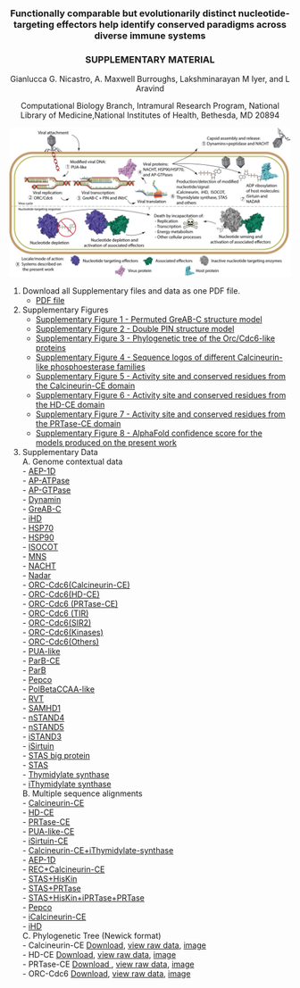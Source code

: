 <h3 style="text-align: center;">Functionally comparable but evolutionarily distinct nucleotide-targeting effectors help identify conserved paradigms across diverse immune systems</h3>
<h3 style="text-align: center;">SUPPLEMENTARY MATERIAL</h3>
<p style="text-align: center;">Gianlucca G. Nicastro, A. Maxwell Burroughs, Lakshminarayan M Iyer, and L Aravind</p> 
<p style="text-align: center;">Computational Biology Branch, Intramural Research Program, National Library of Medicine,National Institutes of Health, Bethesda, MD 20894</p> 

<p align="center">
  <img src="./Graph_abs.png" />
</p>

1. Download all Supplementary files and data as one PDF file.
     - [PDF file](./Supp_material_r.pdf)
2. Supplementary Figures  
	 - [Supplementary Figure 1 - Permuted GreAB-C structure model](./supp_fig/sup1.html)
	 - [Supplementary Figure 2 - Double PIN structure model](./supp_fig/sup2.html)
	 - [Supplementary Figure 3 - Phylogenetic tree of the Orc/Cdc6-like proteins](./supp_fig/sup3.html)
	 - [Supplementary Figure 4 - Sequence logos of different Calcineurin-like phosphoesterase families](./supp_fig/sup4.html)
	 - [Supplementary Figure 5 - Activity site and conserved residues from the Calcineurin-CE domain](./supp_fig/sup5.html)
	 - [Supplementary Figure 6 - Activity site and conserved residues from the HD-CE domain](./supp_fig/sup6.html)
	 - [Supplementary Figure 7 - Activity site and conserved residues from the PRTase-CE domain](./supp_fig/sup7.html)
	 - [Supplementary Figure 8 - AlphaFold confidence score for the models produced on the present work](./supp_fig/sup8.html)
3. Supplementary Data  
	A. Genome contextual data  
		- [AEP-1D](./operons/AEP1D.html)  
 		- [AP-ATPase](./operons/AP-ATPase.html)  
 		- [AP-GTPase](./operons/AP-GTPase.html)  
 		- [Dynamin](./operons/dynamin.html)  
 		- [GreAB-C](./operons/GreAB-C.html)  
 		- [iHD](./operons/iHD.html)  
 		- [HSP70](./operons/HSP70.html)  
 		- [HSP90](./operons/HSP90.html)  
 		- [ISOCOT](./operons/ISOCOT.html)  
 		- [MNS](./operons/MNS.html)  
 		- [NACHT](./operons/NACHT.html)  
		- [Nadar](./operons/NADAR.html)  
 		- [ORC-Cdc6(Calcineurin-CE)](./operons/orc_calcineurin.html)  
 		- [ORC-Cdc6(HD-CE)](./operons/orc_hd.html)  
 		- [ORC-Cdc6 (PRTase-CE)](./operons/orc_prtase.html)  
 		- [ORC-Cdc6 (TIR)](./operons/orc_tir.html)  
 		- [ORC-Cdc6(SIR2)](./operons/orc_sir2.html)  
 		- [ORC-Cdc6(Kinases)](./operons/orc_kinase.html)  
 		- [ORC-Cdc6(Others)](./operons/orc_others.html)  
 		- [PUA-like](./operons/pua_like.html)  
 		- [ParB-CE](./operons/ParB_CE.html)  
 		- [ParB](./operons/ParB.html)  
 		- [Pepco](./operons/pepco.html)  
 		- [PolBetaCCAA-like](./operons/pol_beta.html)  
 		- [RVT](./operons/rvt.html)  
 		- [SAMHD1](./operons/samhd1.html)  
 		- [nSTAND4](./operons/nSTAND4.html)  
 		- [nSTAND5](./operons/nSTAND5.html)  
 		- [iSTAND3](./operons/iSTAND3.html)  
 		- [iSirtuin](./operons/iSirtuin.html)  
 		- [STAS big protein](./operons/STAS_big.html)  
 		- [STAS](./operons/STAS.html)  
 		- [Thymidylate synthase](./operons/TS.html)  
 		- [iThymidylate synthase](./operons/iTS.html)  
	B. Multiple sequence alignments  
		- [Calcineurin-CE](./alns/Colored/Calcineurin-CE.color.html)  
		- [HD-CE](./alns/Colored/HD-CE.colored.aln.html)  
		- [PRTase-CE](./alns/Colored/prtase-ce.colored.aln.html)  
		- [PUA-like-CE](./alns/Colored/PUA_like.colored.aln.html)  
		- [iSirtuin-CE](./alns/Colored/iSirtuin_colored.aln.html)  
		- [Calcineurin-CE+iThymidylate-synthase](./alns/Colored/calcineurin.iTS.colored.aln.html)  
		- [AEP-1D](./alns/Colored/AEP_1d.colored.aln.html)  
		- [REC+Calcineurin-CE](./alns/Colored/REC_calcineurin.colored.aln.html)  
		- [STAS+HisKin](./alns/Colored/STAS.hisk.colored.aln.html)  
		- [STAS+PRTase](./alns/Colored/STAS_PRTASE.colored.html)  
		- [STAS+HisKin+iPRTase+PRTase](./alns/Colored/STAS_hisk_PRTASE.colored.html)  
		- [Pepco](./alns/Colored/pepco.colored.aln.html)  
		- [iCalcineurin-CE](./alns/Colored/iCalcineurin.colored.aln.html)  
		- [iHD](./alns/Colored/iHD.colored.aln.html)  
	C. Phylogenetic Tree (Newick format)  
		- Calcineurin-CE [Download](./tree_files/calcineurin.newick), [view raw data](./tree_files/calcineurin_tree.html), [image](./tree_files/calcineurin_tree.svg)  
		- HD-CE [Download](./tree_files/hd.newick), [view raw data](./tree_files/hd.tree.html), [image](./tree_files/hd.svg)  
		- PRTase-CE [Download ](./tree_files/prtase.newick), [view raw data](./tree_files/prtase.tree.html), [image](./tree_files/prtase.tree.svg)  
		- ORC-Cdc6 [Download](./tree_files/orc.newick), [view raw data](./tree_files/orc.tree.html), [image](./tree_files/orc.svg)  
